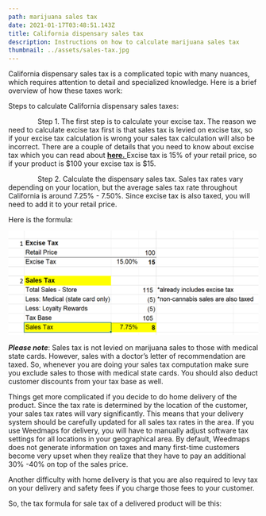 ```yaml
---
path: marijuana sales tax
date: 2021-01-17T03:48:51.143Z
title: California dispensary sales tax
description: Instructions on how to calculate marijuana sales tax
thumbnail: ../assets/sales-tax.jpg
---
```

California dispensary sales tax is a complicated topic with many nuances, which requires attention to detail and specialized knowledge. Here is a brief overview of how these taxes work:

Steps to calculate California dispensary sales taxes:

               Step 1. The first step is to calculate your excise tax. The reason we need to calculate excise tax first is that sales tax is levied on excise tax, so if your excise tax calculation is wrong your sales tax calculation will also be incorrect. There are a couple of details that you need to know about excise tax which you can read about [**here.** ](https://redeyecpa.com/blog/how-to-calculate-california-cannabis-excise-tax/)Excise tax is 15% of your retail price, so if your product is $100 your excise tax is $15.

               Step 2. Calculate the dispensary sales tax. Sales tax rates vary depending on your location, but the average sales tax rate throughout California is around 7.25% - 7.50%. Since excise tax is also taxed, you will need to add it to your retail price.

Here is the formula:

![marijuana sales tax formula](../assets/california-sales-tax-marijuana.png "marijuana sales tax formula")

***Please note***: Sales tax is not levied on marijuana sales to those with medical state cards. However, sales with a doctor’s letter of recommendation are taxed. So, whenever you are doing your sales tax computation make sure you exclude sales to those with medical state cards. You should also deduct customer discounts from your tax base as well.

Things get more complicated if you decide to do home delivery of the product. Since the tax rate is determined by the location of the customer, your sales tax rates will vary significantly. This means that your delivery system should be carefully updated for all sales tax rates in the area. If you use Weedmaps for delivery, you will have to manually adjust software tax settings for all locations in your geographical area. By default, Weedmaps does not generate information on taxes and many first-time customers become very upset when they realize that they have to pay an additional 30% -40% on top of the sales price.

Another difficulty with home delivery is that you are also required to levy tax on your delivery and safety fees if you charge those fees to your customer.

So, the tax formula for sale tax of a delivered product will be this: